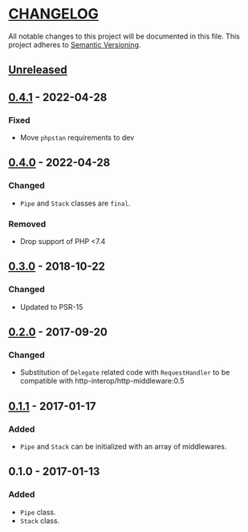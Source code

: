 # [CHANGELOG](http://keepachangelog.com/)
All notable changes to this project will be documented in this file.
This project adheres to [Semantic Versioning](http://semver.org/).

## [Unreleased]

## [0.4.1] - 2022-04-28

### Fixed
- Move `phpstan` requirements to dev

## [0.4.0] - 2022-04-28

### Changed
- `Pipe` and `Stack` classes are `final`.

### Removed
- Drop support of PHP <7.4

## [0.3.0] - 2018-10-22

### Changed
- Updated to PSR-15

## [0.2.0] - 2017-09-20

### Changed
- Substitution of `Delegate` related code with `RequestHandler` to be compatible with
  http-interop/http-middleware:0.5

## [0.1.1] - 2017-01-17

### Added
- `Pipe` and `Stack` can be initialized with an array of middlewares.

## 0.1.0 - 2017-01-13

### Added
- `Pipe` class.
- `Stack` class.

[Unreleased]: https://github.com/ajgarlag/psr15-dispatcher/compare/0.4.1...master
[0.4.1]: https://github.com/ajgarlag/psr15-dispatcher/compare/0.4.0...0.4.1
[0.4.0]: https://github.com/ajgarlag/psr15-dispatcher/compare/0.3.0...0.4.0
[0.3.0]: https://github.com/ajgarlag/psr15-dispatcher/compare/0.2.0...0.3.0
[0.2.0]: https://github.com/ajgarlag/psr15-dispatcher/compare/0.1.1...0.2.0
[0.1.1]: https://github.com/ajgarlag/psr15-dispatcher/compare/0.1.0...0.1.1
